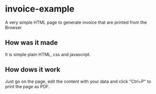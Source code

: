 # invoice-example
A very simple HTML page to generate invoice that are printed from the Browser

## How was it made

It is simple plain HTML, css and javascript.

## How dows it work

Just go on the page, edit the content with your data and click "Ctrl+P" to print the page as PDF.
